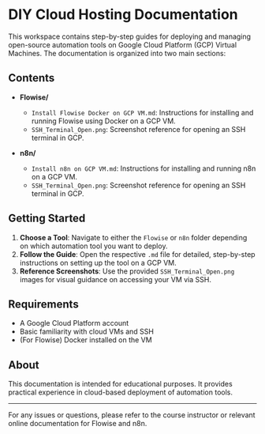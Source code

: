 # DIY Cloud Hosting Documentation

This workspace contains step-by-step guides for deploying and managing open-source automation tools on Google Cloud Platform (GCP) Virtual Machines. The documentation is organized into two main sections:

## Contents

- **Flowise/**
  - `Install Flowise Docker on GCP VM.md`: Instructions for installing and running Flowise using Docker on a GCP VM.
  - `SSH_Terminal_Open.png`: Screenshot reference for opening an SSH terminal in GCP.

- **n8n/**
  - `Install n8n on GCP VM.md`: Instructions for installing and running n8n on a GCP VM.
  - `SSH_Terminal_Open.png`: Screenshot reference for opening an SSH terminal in GCP.

## Getting Started

1. **Choose a Tool**: Navigate to either the `Flowise` or `n8n` folder depending on which automation tool you want to deploy.
2. **Follow the Guide**: Open the respective `.md` file for detailed, step-by-step instructions on setting up the tool on a GCP VM.
3. **Reference Screenshots**: Use the provided `SSH_Terminal_Open.png` images for visual guidance on accessing your VM via SSH.

## Requirements
- A Google Cloud Platform account
- Basic familiarity with cloud VMs and SSH
- (For Flowise) Docker installed on the VM

## About
This documentation is intended for educational purposes. It provides practical experience in cloud-based deployment of automation tools.

---

For any issues or questions, please refer to the course instructor or relevant online documentation for Flowise and n8n.
